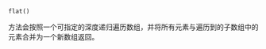 `flat()` 

方法会按照一个可指定的深度递归遍历数组，并将所有元素与遍历到的子数组中的元素合并为一个新数组返回。


<!--stackedit_data:
eyJoaXN0b3J5IjpbLTc5ODk4NjA2Myw3MzA5OTgxMTZdfQ==
-->